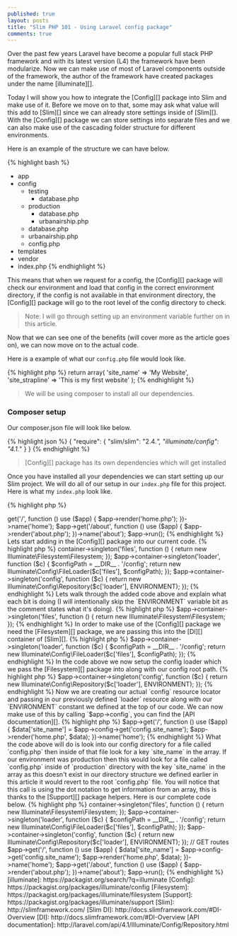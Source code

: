 ```yaml
---
published: true
layout: posts
title: "Slim PHP 101 - Using Laravel config package"
comments: true
---
```


Over the past few years Laravel have become a popular full stack PHP framework and with its latest version (L4) the framework have been modularize. Now we can make use of most of Laravel components outside of the framework, the author of the framework have created packages under the name [illuminate][].

Today I will show you how to integrate the [Config][] package into Slim and make use of it. Before we move on to that, some may ask what value will this add to [Slim][] since we can already store settings inside of [Slim][]. With the [Config][] package
we can store settings into separate files and we can also make use of the cascading folder structure for different environments.

Here is an example of the structure we can have below.

{% highlight bash %}
  - app
  - config
    - testing
      - database.php
    - production
      - database.php
      - urbanairship.php
    - database.php
    - urbanairship.php
    - config.php
  - templates
  - vendor
  - index.php
{% endhighlight %}

This means that when we request for a config, the [Config][] package will check our environment and load that config in the correct environment directory, if the config is not available in that environment directory, the [Config][] package will go to the root level of the config directory to check.

> Note: I will go through setting up an environment variable further on in this article.

Now that we can see one of the benefits (will cover more as the article goes on), we can now move on to the actual code.

Here is a example of what our `config.php` file would look like.

{% highlight php %}
  return array(
    'site_name' => 'My Website',
    'site_strapline' => 'This is my first website'
  );
{% endhighlight %}

> We will be using composer to install all our dependencies.

### Composer setup

Our composer.json file will look like below.

{% highlight json %}
{
    "require": {
        "slim/slim": "2.4.*",
        "illuminate/config": "4.1.*"
    }
}
{% endhighlight %}

> [Config][] package has its own dependencies which will get installed

Once you have installed all your dependencies we can start setting up our Slim project. We will do all of our setup in our `index.php` file for this project. Here is what my `index.php` look like.

{% highlight php %}
<?php
require 'vendor/autoload.php';

$app = new \Slim\Slim();

// GET routes
$app->get('/', function () use ($app) {
  $app->render('home.php');
})->name('home');

$app->get('/about', function () use ($app) {
  $app->render('about.php');
})->name('about');

$app->run();
{% endhighlight %}

Lets start adding in the [Config][] package into our current code.

{% highlight php %}
<?php
require 'vendor/autoload.php';

// Setup our environment variable base on SLIM_ENV or default to production
define('ENVIRONMENT', isset($_SERVER['SLIM_ENV']) ? $_SERVER['SLIM_ENV'] : 'production');

$app = new \Slim\Slim();

// Config code
$app->container->singleton('files', function () {
  return new Illuminate\Filesystem\Filesystem;
});

$app->container->singleton('loader', function ($c) {
  $configPath = __DIR__ . '/config';
  return new Illuminate\Config\FileLoader($c['files'], $configPath);
});

$app->container->singleton('config', function ($c) {
  return new Illuminate\Config\Repository($c['loader'], ENVIRONMENT);
});
{% endhighlight %}

Lets walk through the added code above and explain what each bit is doing (I will intentionally skip the `ENVIRONMENT` variable bit as the comment states what it's doing).

{% highlight php %}
$app->container->singleton('files', function () {
  return new Illuminate\Filesystem\Filesystem;
});
{% endhighlight %}

In order to make use of the [Config][] package we need the [Filesystem][] package, we are passing this into the [DI][] container of [Slim][].

{% highlight php %}
$app->container->singleton('loader', function ($c) {
  $configPath = __DIR__ . '/config';
  return new Illuminate\Config\FileLoader($c['files'], $configPath);
});
{% endhighlight %}

In the code above we now setup the config loader which we pass the [Filesystem][] package into along with our config root path.

{% highlight php %}
$app->container->singleton('config', function ($c) {
  return new Illuminate\Config\Repository($c['loader'], ENVIRONMENT);
});
{% endhighlight %}

Now we are creating our actual `config` resource locator and passing in our previously defined `loader` resource along with our `ENVIRONMENT` constant we defined at the top of our code.

We can now make use of this by calling `$app->config`, you can find the [API documentation][].

{% highlight php %}
$app->get('/', function () use ($app) {
  $data['site_name'] = $app->config->get('config.site_name');

  $app->render('home.php', $data);
})->name('home');
{% endhighlight %}

What the code above will do is look into our config directory for a file called `config.php` then inside of that file look for a key `site_name` in the array.

If our environment was production then this would look for a file called `config.php` inside of `production` directory with the key `site_name` in the array as this doesn't exist in our directory structure we defined earlier in this article it would revert to the root `config.php` file.

You will notice that this call is using the dot notation to get information from an array, this is thanks to the [Support][] package helpers.

Here is our complete code below.

{% highlight php %}
<?php
require 'vendor/autoload.php';

// Setup our environment variable base on SLIM_ENV or default to production
define('ENVIRONMENT', isset($_SERVER['SLIM_ENV']) ? $_SERVER['SLIM_ENV'] : 'production');

$app = new \Slim\Slim();

// Config code
$app->container->singleton('files', function () {
  return new Illuminate\Filesystem\Filesystem;
});

$app->container->singleton('loader', function ($c) {
  $configPath = __DIR__ . '/config';
  return new Illuminate\Config\FileLoader($c['files'], $configPath);
});

$app->container->singleton('config', function ($c) {
  return new Illuminate\Config\Repository($c['loader'], ENVIRONMENT);
});

// GET routes
$app->get('/', function () use ($app) {
  $data['site_name'] = $app->config->get('config.site_name');

  $app->render('home.php', $data);
})->name('home');

$app->get('/about', function () use ($app) {
    $app->render('about.php');
})->name('about');

$app->run();
{% endhighlight %}

[illuminate]: https://packagist.org/search/?q=illuminate
[Config]: https://packagist.org/packages/illuminate/config
[Filesystem]: https://packagist.org/packages/illuminate/filesystem
[Support]: https://packagist.org/packages/illuminate/support
[Slim]: http://slimframework.com/
[Slim DI]: http://docs.slimframework.com/#DI-Overview
[DI]: http://docs.slimframework.com/#DI-Overview
[API documentation]: http://laravel.com/api/4.1/Illuminate/Config/Repository.html